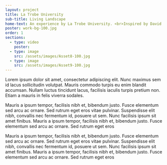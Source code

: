 ```yaml
---
layout: project
title: La Trobe University
sub-title: Living Landscape
home-text: An experience by La Trobe University. <br>Inspired by David Hockney.
poster: work-bg-100.jpg
order: 1
sections:
  - type: video
    poster:
  - type: image
    src: /assets/images/Asset8-100.jpg
  - type: image
    src: /assets/images/Asset9-100.jpg
---
```



Lorem ipsum dolor sit amet, consectetur adipiscing elit. Nunc maximus sem id lacus sollicitudin volutpat. Mauris commodo turpis eu enim blandit accumsan. Nullam luctus tincidunt lacus, facilisis iaculis turpis pretium non.  Etiam a mauris in felis viverra sodales.

Mauris a ipsum tempor, facilisis nibh et, bibendum justo. Fusce elementum sed arcu ac ornare. Sed rutrum eget eros vitae pulvinar. Suspendisse elit nibh, convallis nec fermentum id, posuere ut sem. Nunc facilisis ipsum sit amet finibus. Mauris a ipsum tempor, facilisis nibh et, bibendum justo. Fusce elementum sed arcu ac ornare. Sed rutrum eget eros

Mauris a ipsum tempor, facilisis nibh et, bibendum justo. Fusce elementum sed arcu ac ornare. Sed rutrum eget eros vitae pulvinar. Suspendisse elit nibh, convallis nec fermentum id, posuere ut sem. Nunc facilisis ipsum sit amet finibus. Mauris a ipsum tempor, facilisis nibh et, bibendum justo. Fusce elementum sed arcu ac ornare. Sed rutrum eget eros
